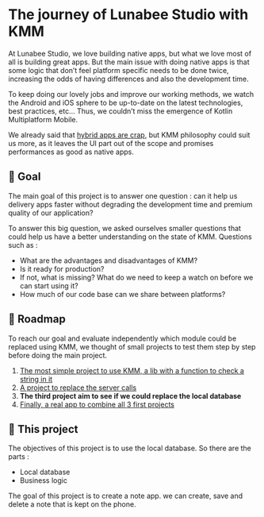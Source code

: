 # The journey of Lunabee Studio with KMM

At Lunabee Studio, we love building native apps, but what we love most of all is building great apps. But the main issue with doing native apps is that some logic that don’t feel platform specific needs to be done twice, increasing the odds of having differences and also the development time.

To keep doing our lovely jobs and improve our working methods, we watch the Android and iOS sphere to be up-to-date on the latest technologies, best practices, etc… Thus, we couldn’t miss the emergence of Kotlin Multiplatform Mobile.

We already said that [hybrid apps are crap](https://medium.com/lunabee-studio/why-hybrid-apps-are-crap-6f827a42f549), but KMM philosophy could suit us more, as it leaves the UI part out of the scope and promises performances as good as native apps.

## 🥅 Goal

The main goal of this project is to answer one question : can it help us delivery apps faster without degrading the development time and premium quality of our application?

To answer this big question, we asked ourselves smaller questions that could help us have a better understanding on the state of KMM. Questions such as :

-   What are the advantages and disadvantages of KMM?
-   Is it ready for production?
-   If not, what is missing? What do we need to keep a watch on before we can start using it?
-   How much of our code base can we share between platforms?

## 🧭 Roadmap

To reach our goal and evaluate independently which module could be replaced using KMM, we thought of small projects to test them step by step before doing the main project.

1. [The most simple project to use KMM, a lib with a function to check a string in it](https://github.com/LunabeeStudio/KMP-Experimentation/tree/logic/kmm)
2. [A project to replace the server calls](https://github.com/LunabeeStudio/KMP-Experimentation/tree/network/kmm)
3. **The third project aim to see if we could replace the local database**
4. [Finally, a real app to combine all 3 first projects](https://github.com/LunabeeStudio/KMP-Experimentation/tree/complete_app/kmm)

## 📱 This project

The objectives of this project is to use the local database. So there are the parts :
- Local database
- Business logic

The goal of this project is to create a note app. we can create, save and delete a note that is kept on the phone.
